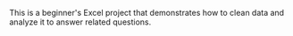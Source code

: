This is a beginner's Excel project that demonstrates how to clean data and analyze it to answer related questions.
